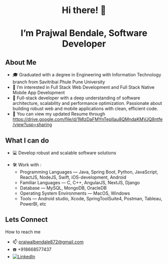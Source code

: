 <h1 align="center">
Hi there! 👋
</h1>

<h1 align="center"> I’m Prajwal Bendale, Software Developer</h1>

## About Me

- 🎓 Graduated with a degree in Engineering with Information Technology branch from Savitribai Phule Pune University
- 👀 I’m interested in Full Stack Web Development and Full Stack Native Mobile App Development
- 🌱 Full-stack developer with a deep understanding of software architecture, scalability and performance optimization. Passionate about building robust web and mobile applications with clean, efficient code.
- 💞️ You can view my updated Resume through https://drive.google.com/file/d/1MlzDaFMYnTepIIau8QMndaKMVJQ8ntfe/view?usp=sharing

## What I can do

- 💻 Develop robust and scalable software solutions

* 🛠️ Work with :
  - Programming Languages — Java, Spring Boot, Python, JavaScript, ReactJS, NodeJS, Swift, iOS-development, Android
  - Familiar Languages — C, C++, AngularJS, NextJS, Django
  - Database — MySQL, MongoDB, OracleDB
  - Operating System Environments — MacOS, Windows
  - Tools — Android studio, Xcode, SpringToolSuite4, Postman, Tableau, PowerBI, etc

## Lets Connect
How to reach me

- 📫 prajwalbendale872@gmail.com
- :phone: +918668577437
- [![LinkedIn](https://img.shields.io/badge/linkedin-%230077B5.svg?style=for-the-badge&logo=linkedin&logoColor=white)][1]

  
[1]: https://www.linkedin.com/in/prajwal-bendale-85bb0b190?trk=contact-info
<!---
PrajwalBendale/PrajwalBendale is a ✨ special ✨ repository because its `README.md` (this file) appears on your GitHub profile.
You can click the Preview link to take a look at your changes.
--->
